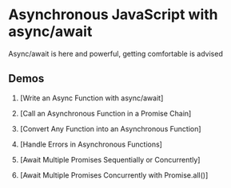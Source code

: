 # Asynchronous JavaScript with async/await

Async/await is here and powerful, getting comfortable is advised

## Demos

1. [Write an Async Function with async/await]

2. [Call an Asynchronous Function in a Promise Chain]

3. [Convert Any Function into an Asynchronous Function]

4. [Handle Errors in Asynchronous Functions]

5. [Await Multiple Promises Sequentially or Concurrently]

6. [Await Multiple Promises Concurrently with Promise.all()]
